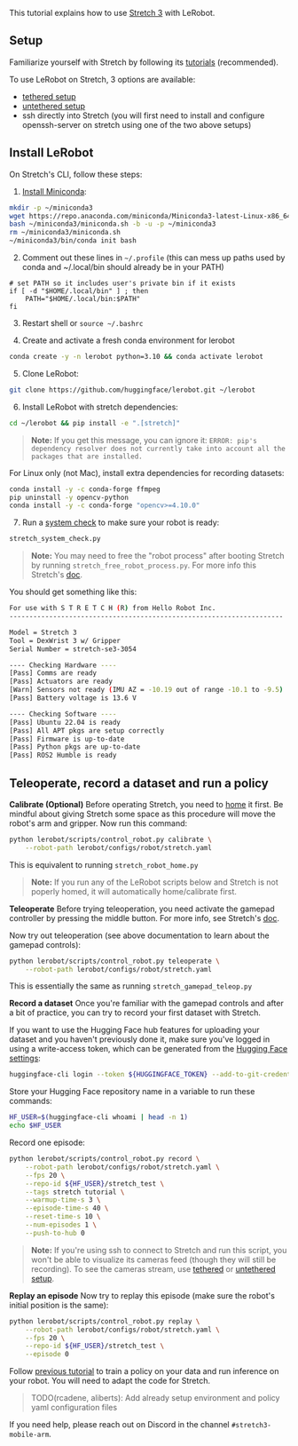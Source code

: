 This tutorial explains how to use [Stretch 3](https://hello-robot.com/stretch-3-product) with LeRobot.

## Setup

Familiarize yourself with Stretch by following its [tutorials](https://docs.hello-robot.com/0.3/getting_started/hello_robot/) (recommended).

To use LeRobot on Stretch, 3 options are available:
- [tethered setup](https://docs.hello-robot.com/0.3/getting_started/connecting_to_stretch/#tethered-setup)
- [untethered setup](https://docs.hello-robot.com/0.3/getting_started/connecting_to_stretch/#untethered-setup)
- ssh directly into Stretch (you will first need to install and configure openssh-server on stretch using one of the two above setups)


## Install LeRobot

On Stretch's CLI, follow these steps:

1. [Install Miniconda](https://docs.anaconda.com/miniconda/#quick-command-line-install):
```bash
mkdir -p ~/miniconda3
wget https://repo.anaconda.com/miniconda/Miniconda3-latest-Linux-x86_64.sh -O ~/miniconda3/miniconda.sh
bash ~/miniconda3/miniconda.sh -b -u -p ~/miniconda3
rm ~/miniconda3/miniconda.sh
~/miniconda3/bin/conda init bash
```

2. Comment out these lines in `~/.profile` (this can mess up paths used by conda and ~/.local/bin should already be in your PATH)
```
# set PATH so it includes user's private bin if it exists
if [ -d "$HOME/.local/bin" ] ; then
    PATH="$HOME/.local/bin:$PATH"
fi
```

3. Restart shell or `source ~/.bashrc`

4. Create and activate a fresh conda environment for lerobot
```bash
conda create -y -n lerobot python=3.10 && conda activate lerobot
```

5. Clone LeRobot:
```bash
git clone https://github.com/huggingface/lerobot.git ~/lerobot
```

6. Install LeRobot with stretch dependencies:
```bash
cd ~/lerobot && pip install -e ".[stretch]"
```

> **Note:** If you get this message, you can ignore it: `ERROR: pip's dependency resolver does not currently take into account all the packages that are installed.`

For Linux only (not Mac), install extra dependencies for recording datasets:
```bash
conda install -y -c conda-forge ffmpeg
pip uninstall -y opencv-python
conda install -y -c conda-forge "opencv>=4.10.0"
```

7. Run a [system check](https://docs.hello-robot.com/0.3/getting_started/stretch_hardware_overview/#system-check) to make sure your robot is ready:
```bash
stretch_system_check.py
```

> **Note:** You may need to free the "robot process" after booting Stretch by running `stretch_free_robot_process.py`. For more info this Stretch's [doc](https://docs.hello-robot.com/0.3/getting_started/stretch_hardware_overview/#turning-off-gamepad-teleoperation).

You should get something like this:
```bash
For use with S T R E T C H (R) from Hello Robot Inc.
---------------------------------------------------------------------

Model = Stretch 3
Tool = DexWrist 3 w/ Gripper
Serial Number = stretch-se3-3054

---- Checking Hardware ----
[Pass] Comms are ready
[Pass] Actuators are ready
[Warn] Sensors not ready (IMU AZ = -10.19 out of range -10.1 to -9.5)
[Pass] Battery voltage is 13.6 V

---- Checking Software ----
[Pass] Ubuntu 22.04 is ready
[Pass] All APT pkgs are setup correctly
[Pass] Firmware is up-to-date
[Pass] Python pkgs are up-to-date
[Pass] ROS2 Humble is ready
```

## Teleoperate, record a dataset and run a policy

**Calibrate (Optional)**
Before operating Stretch, you need to [home](https://docs.hello-robot.com/0.3/getting_started/stretch_hardware_overview/#homing) it first. Be mindful about giving Stretch some space as this procedure will move the robot's arm and gripper. Now run this command:
```bash
python lerobot/scripts/control_robot.py calibrate \
    --robot-path lerobot/configs/robot/stretch.yaml
```
This is equivalent to running `stretch_robot_home.py`

> **Note:** If you run any of the LeRobot scripts below and Stretch is not poperly homed, it will automatically home/calibrate first.

**Teleoperate**
Before trying teleoperation, you need activate the gamepad controller by pressing the middle button. For more info, see Stretch's [doc](https://docs.hello-robot.com/0.3/getting_started/hello_robot/#gamepad-teleoperation).

Now try out teleoperation (see above documentation to learn about the gamepad controls):
```bash
python lerobot/scripts/control_robot.py teleoperate \
    --robot-path lerobot/configs/robot/stretch.yaml
```
This is essentially the same as running `stretch_gamepad_teleop.py`

**Record a dataset**
Once you're familiar with the gamepad controls and after a bit of practice, you can try to record your first dataset with Stretch.

If you want to use the Hugging Face hub features for uploading your dataset and you haven't previously done it, make sure you've logged in using a write-access token, which can be generated from the [Hugging Face settings](https://huggingface.co/settings/tokens):
```bash
huggingface-cli login --token ${HUGGINGFACE_TOKEN} --add-to-git-credential
```

Store your Hugging Face repository name in a variable to run these commands:
```bash
HF_USER=$(huggingface-cli whoami | head -n 1)
echo $HF_USER
```

Record one episode:
```bash
python lerobot/scripts/control_robot.py record \
    --robot-path lerobot/configs/robot/stretch.yaml \
    --fps 20 \
    --repo-id ${HF_USER}/stretch_test \
    --tags stretch tutorial \
    --warmup-time-s 3 \
    --episode-time-s 40 \
    --reset-time-s 10 \
    --num-episodes 1 \
    --push-to-hub 0
```

> **Note:** If you're using ssh to connect to Stretch and run this script, you won't be able to visualize its cameras feed (though they will still be recording). To see the cameras stream, use [tethered](https://docs.hello-robot.com/0.3/getting_started/connecting_to_stretch/#tethered-setup) or [untethered setup](https://docs.hello-robot.com/0.3/getting_started/connecting_to_stretch/#untethered-setup).

**Replay an episode**
Now try to replay this episode (make sure the robot's initial position is the same):
```bash
python lerobot/scripts/control_robot.py replay \
    --robot-path lerobot/configs/robot/stretch.yaml \
    --fps 20 \
    --repo-id ${HF_USER}/stretch_test \
    --episode 0
```

Follow [previous tutorial](https://github.com/huggingface/lerobot/blob/main/examples/7_get_started_with_real_robot.md#4-train-a-policy-on-your-data) to train a policy on your data and run inference on your robot. You will need to adapt the code for Stretch.

> TODO(rcadene, aliberts): Add already setup environment and policy yaml configuration files

If you need help, please reach out on Discord in the channel `#stretch3-mobile-arm`.
